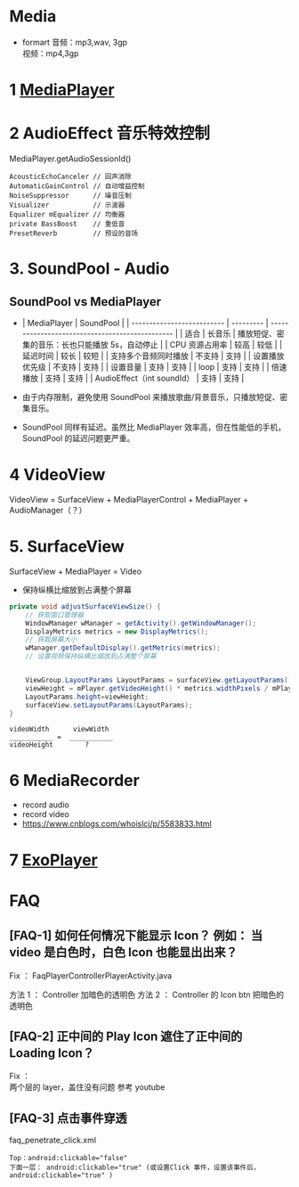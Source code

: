 # Media

- formart
  音频：mp3,wav, 3gp  
  视频：mp4,3gp

# 1 [MediaPlayer](./1_MediaPlayer.md)

# 2 AudioEffect 音乐特效控制

MediaPlayer.getAudioSessionId()

```
AcousticEchoCanceler // 回声消除
AutomaticGainControl // 自动增益控制
NoiseSuppressor      // 噪音压制
Visualizer           // 示波器
Equalizer mEqualizer // 均衡器
private BassBoost    // 重低音
PresetReverb         // 预设的音场
```

# 3. SoundPool - Audio

## SoundPool vs MediaPlayer

- | MediaPlayer                | SoundPool |
  | -------------------------- | --------- | ----------------------------------------------- |
  | 适合                       | 长音乐    | 播放短促、密集的音乐：长也只能播放 5s，自动停止 |
  | CPU 资源占用率             | 较高      | 较低                                            |
  | 延迟时间                   | 较长      | 较短                                            |
  | 支持多个音频同时播放       | 不支持    | 支持                                            |
  | 设置播放优先级             | 不支持    | 支持                                            |
  | 设置音量                   | 支持      | 支持                                            |
  | loop                       | 支持      | 支持                                            |
  | 倍速播放                   | 支持      | 支持                                            |
  | AudioEffect（int soundId） | 支持      | 支持                                            |

- 由于内存限制，避免使用 SoundPool 来播放歌曲/背景音乐，只播放短促、密集音乐。
- SoundPool 同样有延迟。虽然比 MediaPlayer 效率高，但在性能低的手机，SoundPool 的延迟问题更严重。

# 4 VideoView

VideoView = SurfaceView + MediaPlayerControl + MediaPlayer + AudioManager（？）

# 5. SurfaceView

SurfaceView + MediaPlayer = Video

- 保持纵横比缩放到占满整个屏幕

```java
private void adjustSurfaceViewSize() {
    // 获取窗口管理器
    WindowManager wManager = getActivity().getWindowManager();
    DisplayMetrics metrics = new DisplayMetrics();
    // 获取屏幕大小
    wManager.getDefaultDisplay().getMetrics(metrics);
    // 设置视频保持纵横比缩放到占满整个屏幕


    ViewGroup.LayoutParams LayoutParams = surfaceView.getLayoutParams();
    viewHeight = mPlayer.getVideoHeight() * metrics.widthPixels / mPlayer.getVideoWidth();
    LayoutParams.height=viewHeight;
    surfaceView.setLayoutParams(LayoutParams);
}
```

```
videoWidth      viewWidth
___________ =  ___________
videoHeight        ?
```

# 6 MediaRecorder

- record audio
- record video
- https://www.cnblogs.com/whoislcj/p/5583833.html

# 7 [ExoPlayer](../libs/ExoPlayer/Readme.md)

# FAQ

## [FAQ-1] 如何任何情况下能显示 Icon？ 例如： 当 video 是白色时，白色 Icon 也能显出出来？

Fix ：
FaqPlayerControllerPlayerActivity.java

方法 1 ： Controller 加暗色的透明色
方法 2 ： Controller 的 Icon btn 把暗色的透明色

## [FAQ-2] 正中间的 Play Icon 遮住了正中间的 Loading Icon？

Fix ：  
两个层的 layer，盖住没有问题
参考 youtube

## [FAQ-3] 点击事件穿透

faq_penetrate_click.xml

```
Top：android:clickable="false"
下面一层： android:clickable="true" (或设置Click 事件，设置该事件后，android:clickable="true" )
```
